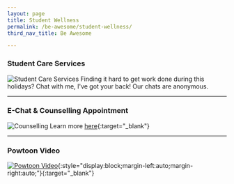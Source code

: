 ```yaml
---
layout: page
title: Student Wellness
permalink: /be-awesome/student-wellness/
third_nav_title: Be Awesome

---
```

### Student Care Services ###
![Student Care Services]({{site.baseurl}}/images/BeAwesome-WYSA_App.png)
Finding it hard to get work done during this holidays? 
Chat with me, I've got your back!
Our chats are anonymous.

---
### E-Chat & Counselling Appointment ###
![Counselling]({{site.baseurl}}/images/BeWell-e-chat_with_counsellors.jpg)
Learn more [here](https://calendly.com/booktpcs){:target="_blank"}

---
### Powtoon Video ###
[![Powtoon Video]({{site.baseurl}}/images/Powtoonvideo.jpg)](https://www.powtoon.com/c/eCItNxp5wAk/2/m){:style="display:block;margin-left:auto;margin-right:auto;"}{:target="_blank"}
